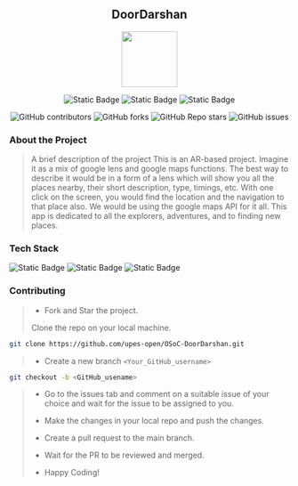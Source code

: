 <div align='center'>

## DoorDarshan

<img src='https://github.com/upes-open/Git-WorkShop/assets/101355193/b9315c8e-5aaa-438e-ab5a-48b25571dc90' width=100>

![Static Badge](https://img.shields.io/badge/Discord-202020?logo=discord&logoColor=%235865F2&link=http%3A%2F%2Fdiscord.gg%2F2rnWsvkX) ![Static Badge](https://img.shields.io/badge/Twitter-202020?logo=twitter&logoColor=%231DA1F2&link=https%3A%2F%2Ftwitter.com%2FUpesOpen) ![Static Badge](https://img.shields.io/badge/Instagram-202020?logo=instagram&logoColor=%23E4405F&link=https%3A%2F%2Fwww.instagram.com%2Fupesopen_%2F)



![GitHub contributors](https://img.shields.io/github/contributors/upes-open/OSoC-DoorDarshan)
![GitHub forks](https://img.shields.io/github/forks/upes-open/OSoC-DoorDarshan)
![GitHub Repo stars](https://img.shields.io/github/stars/upes-open/OSoC-DoorDarshan)
![GitHub issues](https://img.shields.io/github/issues/upes-open/OSoC-DoorDarshan)

</div>

### About the Project
> A brief description of the project
>  This is an AR-based project. Imagine it as a mix of google lens and google maps functions. The best way to describe it would be in a form of a lens which will show you all the places nearby, their short description, type, timings, etc. With one click on the screen, you would find the location and the navigation to that place also. We would be using the google maps API for it all. This app is dedicated to all the explorers, adventures, and to finding new places.

### Tech Stack

![Static Badge](https://img.shields.io/badge/Python-101010?logo=python&logoColor=%233776AB) ![Static Badge](https://img.shields.io/badge/OpenCV-101010?logo=opencv&logoColor=%235C3EE8) ![Static Badge](https://img.shields.io/badge/Flutter-202020?logo=flutter&logoColor=%2302569B)



### Contributing

> * Fork and Star the project.
>
> Clone the repo on your local machine.
>
```bash
git clone https://github.com/upes-open/OSoC-DoorDarshan.git
```
>
> * Create a new branch `<Your_GitHub_username>`
>
```bash
git checkout -b <GitHub_usename>
```
>
> * Go to the issues tab and comment on a suitable issue of your choice and wait for the issue to be assigned to you.
>
> * Make the changes in your local repo and push the changes.
>
> * Create a pull request to the main branch.
>
> * Wait for the PR to be reviewed and merged.
>
> * Happy Coding!
